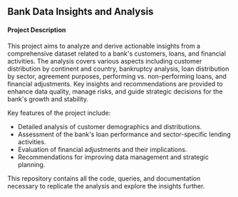 ## Bank Data Insights and Analysis


#### Project Description
This project aims to analyze and derive actionable insights from a comprehensive dataset related to a bank's customers, loans, and financial activities. The analysis covers various aspects including customer distribution by continent and country, bankruptcy analysis, loan distribution by sector, agreement purposes, performing vs. non-performing loans, and financial adjustments. Key insights and recommendations are provided to enhance data quality, manage risks, and guide strategic decisions for the bank's growth and stability.

Key features of the project include:
- Detailed analysis of customer demographics and distributions.
- Assessment of the bank's loan performance and sector-specific lending activities.
- Evaluation of financial adjustments and their implications.
- Recommendations for improving data management and strategic planning.

This repository contains all the code, queries, and documentation necessary to replicate the analysis and explore the insights further.
